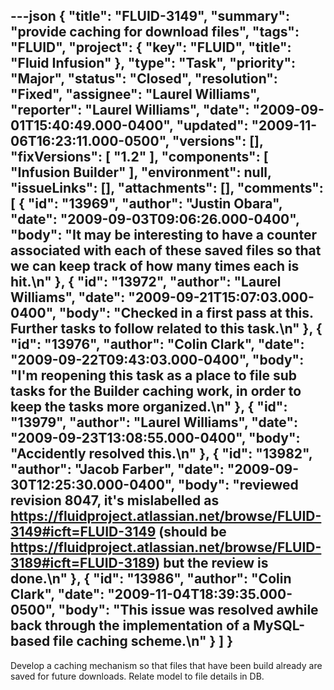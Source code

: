 ---json
{
  "title": "FLUID-3149",
  "summary": "provide caching for download files",
  "tags": "FLUID",
  "project": {
    "key": "FLUID",
    "title": "Fluid Infusion"
  },
  "type": "Task",
  "priority": "Major",
  "status": "Closed",
  "resolution": "Fixed",
  "assignee": "Laurel Williams",
  "reporter": "Laurel Williams",
  "date": "2009-09-01T15:40:49.000-0400",
  "updated": "2009-11-06T16:23:11.000-0500",
  "versions": [],
  "fixVersions": [
    "1.2"
  ],
  "components": [
    "Infusion Builder"
  ],
  "environment": null,
  "issueLinks": [],
  "attachments": [],
  "comments": [
    {
      "id": "13969",
      "author": "Justin Obara",
      "date": "2009-09-03T09:06:26.000-0400",
      "body": "It may be interesting to have a counter associated with each of these saved files so that we can keep track of how many times each is hit.\n"
    },
    {
      "id": "13972",
      "author": "Laurel Williams",
      "date": "2009-09-21T15:07:03.000-0400",
      "body": "Checked in a first pass at this. Further tasks to follow related to this task.\n"
    },
    {
      "id": "13976",
      "author": "Colin Clark",
      "date": "2009-09-22T09:43:03.000-0400",
      "body": "I'm reopening this task as a place to file sub tasks for the Builder caching work, in order to keep the tasks more organized.\n"
    },
    {
      "id": "13979",
      "author": "Laurel Williams",
      "date": "2009-09-23T13:08:55.000-0400",
      "body": "Accidently resolved this.\n"
    },
    {
      "id": "13982",
      "author": "Jacob Farber",
      "date": "2009-09-30T12:25:30.000-0400",
      "body": "reviewed revision 8047, it's mislabelled as <https://fluidproject.atlassian.net/browse/FLUID-3149#icft=FLUID-3149> (should be <https://fluidproject.atlassian.net/browse/FLUID-3189#icft=FLUID-3189>) but the review is done.\n"
    },
    {
      "id": "13986",
      "author": "Colin Clark",
      "date": "2009-11-04T18:39:35.000-0500",
      "body": "This issue was resolved awhile back through the implementation of a MySQL-based file caching scheme.\n"
    }
  ]
}
---
Develop a caching mechanism so that files that have been build already are saved for future downloads. Relate model to file details in DB.

        